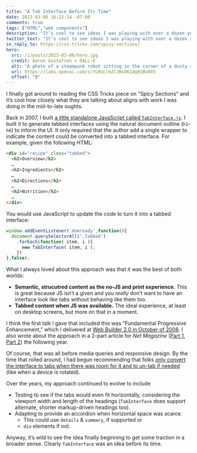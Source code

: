```yaml
---
title: "A Tab Interface Before Its Time"
date: 2023-03-06 16:22:14 -07:00
comments: true
tags: ["HTML","web components"]
description: "It’s cool to see ideas I was playing with over a dozen years ago starting to make it into new markup constructs."
twitter_text: "It’s cool to see ideas I was playing with over a dozen years ago starting to make it into new markup constructs."
in_reply_to: https://css-tricks.com/spicy-sections/
hero:
  src: /i/posts/2023-03-06/hero.jpg
  credit: Aaron Gustafson × DALL·E
  alt: "A photo of a steampunk robot sitting in the corner of a dusty shed. It is covered in spider webs, dust, and is partially draped in a sheet. It looks a little rusty, but also looks like it could still work if given a little care."
  url: https://labs.openai.com/s/YLRGLlmZlJWsO61Ag81Bo0X5
  offset: "0"
---
```


I finally got around to reading the CSS Tricks piece on "Spicy Sections" and it’s cool how closely what they are talking about aligns with work I was doing in the mid-to-late oughts.

<!-- more -->

Back in 2007, I built [a little standalone JavaScript called `TabInterface.js`](https://easy-designs.github.io/TabInterface.js/). I built it to generate tabbed interfaces using the natural document outline (`h1`-`h6`) to inform the UI. It only required that the author add a single wrapper to indicate the content could be converted into a tabbed interface. For example, given the following HTML:

```html
<div id="recipe" class="tabbed">
  <h2>Overview</h2>
  …
  <h2>Ingredients</h2>
  …
  <h2>Directions</h2>
  …
  <h2>Nutrition</h2>
  …
</div>
```

You would use JavaScript to update the code to turn it into a tabbed interface:

```js
window.addEventListener('domready',function(){
  document.querySelectorAll('.tabbed')
    .forEach(function( item, i ){
      new TabInterface( item, i );
    })
},false);
```

What I always loved about this approach was that it was the best of both worlds:

* **Semantic, strucutred content as the no-JS and print experience.** This is great because JS isn’t a given and you _really_ don’t want to have an interface look like tabs without behaving like them too.
* **Tabbed content when JS was available.** The ideal experience, at least on desktop screens, but more on that in a moment.

I think the first talk I gave that included this was “Fundamental Progressive Enhancement,” which I delivered at [Web Builder 2.0 in October of 2008](https://www.slideshare.net/AaronGustafson/fundamental-progressive-enhancement-web-builder-20-2008-presentation/82/). I also wrote about the approach in a 2-part article for <cite>Net Magazine</cite> ([Part 1](/docs/create-a-tabbed-interface-part-1.pdf), [Part 2](/docs/create-a-tabbed-interface-part-2.pdf)) the following year.

Of course, that was all before media queries and responsive design. By the time that rolled around, I had begun recommending that folks [only convert the interface to tabs when there was room for it and to un-tab if needed](https://www.slideshare.net/AaronGustafson/building-adaptive-designs-now-ui17/143) (like when a device is rotated).

Over the years, my approach continued to evolve to include 

* Testing to see if the tabs would even fit horizontally, considering the viewport width and length of the headings (`TabInterface` does support alternate, shorter markup-driven headings too).
* Adapting to provide an accordion when horizontal space was scarce.
    * This could use `details` & `summary`, if supported or
    * `div` elements if not.

Anyway, it’s wild to see the idea finally beginning to get some traction in a broader sense. Clearly `TabInterface` was an idea before its time.
